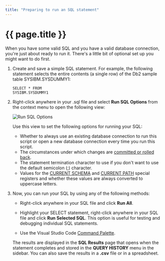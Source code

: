 ```yaml
---
title: "Preparing to run an SQL statement"
---
```


# {{ page.title }}

When you have some valid SQL and you have a valid database connection, you're just about ready to run it. There's a little bit of optional set up you might want to do first.

1. Create and save a simple SQL statement. For example, the following statement selects the entire contents (a single row) of the Db2 sample table SYSIBM.SYSDUMMY1:

   ```
   SELECT * FROM
   SYSIBM.SYSDUMMY1
   ```

2. Right-click anywhere in your .sql file and select **Run SQL Options** from the context menu to open the following view:

   ![Run SQL Options]({{site.baseurl}}/assets/images/runsql-options.png)

   Use this view to set the following options for running your SQL:

   - Whether to always use an existing database connection to run this script or open a new database connection every time you run this script.
   - The circumstances under which changes are [committed or rolled back]({{site.baseurl}}/docs/the-basics/committing-and-rolling-back-changes.html).
   - The statement termination character to use if you don't want to use the default semicolon (;) character.
   - Values for the [CURRENT SCHEMA](https://www.ibm.com/support/knowledgecenter/SSEPEK_12.0.0/sqlref/src/tpc/db2z_currentschema.html) and [CURRENT PATH](https://www.ibm.com/support/knowledgecenter/SSEPEK_12.0.0/sqlref/src/tpc/db2z_currentpath.html) special registers and whether these values are always converted to uppercase letters.

3. Now, you can run your SQL by using any of the following methods:

   - Right-click anywhere in your SQL file and click **Run All**.

   - Highlight your SELECT statement, right-click anywhere in your SQL file and click **Run Selected SQL**. This option is useful for testing and debugging individual SQL statements.

   - Use the Visual Studio Code [Command Palette]({{site.baseurl}}/docs/tips-and-tricks/running-commands-from-the-command-palette.html).

   The results are displayed in the **SQL Results** page that opens when the statement completes and stored in the **QUERY HISTORY** menu in the sidebar. You can also save the results in a **.csv** file or in a spreadsheet.
